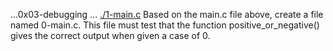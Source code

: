...0x03-debugging ...   [./1-main.c](./0-main.c) Based on the main.c file above, create a file named 0-main.c. This file must test that the function positive_or_negative() gives the correct output when given a case of 0.  
